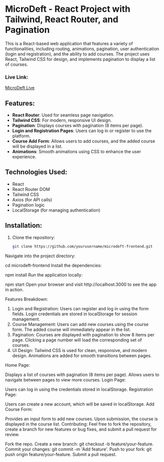 # MicroDeft - React Project with Tailwind, React Router, and Pagination

This is a React-based web application that features a variety of functionalities, including routing, animations, pagination, user authentication (login and registration), and the ability to add courses. The project uses React, Tailwind CSS for design, and implements pagination to display a list of courses.

### Live Link:
[MicroDeft Live](https://microdeft-frontend.vercel.app/)

## Features:
- **React Router**: Used for seamless page navigation.
- **Tailwind CSS**: For modern, responsive UI design.
- **Pagination**: Displays courses with pagination (8 items per page).
- **Login and Registration Pages**: Users can log in or register to use the platform.
- **Course Add Form**: Allows users to add courses, and the added course will be displayed in a list.
- **Animations**: Smooth animations using CSS to enhance the user experience.

## Technologies Used:
- React
- React Router DOM
- Tailwind CSS
- Axios (for API calls)
- Pagination logic
- LocalStorage (for managing authentication)

## Installation:

1. Clone the repository:
   ```bash
   git clone https://github.com/yourusername/microdeft-frontend.git
Navigate into the project directory:


cd microdeft-frontend
Install the dependencies:



npm install
Run the application locally:



npm start
Open your browser and visit http://localhost:3000 to see the app in action.

Features Breakdown:
1. Login and Registration:
Users can register and log in using the form fields.
Login credentials are stored in localStorage for session management.
2. Course Management:
Users can add new courses using the course form.
The added course will immediately appear in the list.
3. Pagination:
Courses are displayed with pagination to show 8 items per page.
Clicking a page number will load the corresponding set of courses.
4. UI Design:
Tailwind CSS is used for clean, responsive, and modern design.
Animations are added for smooth transitions between pages.



Home Page:

Displays a list of courses with pagination (8 items per page).
Allows users to navigate between pages to view more courses.
Login Page:

Users can log in using the credentials stored in localStorage.
Registration Page:

Users can create a new account, which will be saved in localStorage.
Add Course Form:

Provides an input form to add new courses.
Upon submission, the course is displayed in the course list.
Contributing:
Feel free to fork the repository, create a branch for new features or bug fixes, and submit a pull request for review.

Fork the repo.
Create a new branch: git checkout -b feature/your-feature.
Commit your changes: git commit -m 'Add feature'.
Push to your fork: git push origin feature/your-feature.
Submit a pull request.
